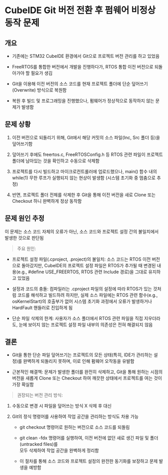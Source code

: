 # CubeIDE Git 버전 전환 후 펌웨어 비정상 동작 문제

## 개요  
- 기존에는 STM32 CubeIDE 환경에서 Git으로 프로젝트 버전 관리를 하고 있었음

- FreeRTOS를 통합한 버전에서 개발을 진행하다가, RTOS 통합 이전 버전으로 되돌아가야 할 필요가 생김

- Git을 이용해 이전 버전의 소스 코드를 현재 프로젝트 폴더에 단순 덮어쓰기(Overwrite) 방식으로 복원함

- 복원 후 빌드 및 프로그래밍을 진행했으나, 펌웨어가 정상적으로 동작하지 않는 문제가 발생함

## 문제 상황
1. 이전 버전으로 되돌리기 위해, Git에서 해당 커밋의 소스 파일(Inc, Src 폴더 등)을 덮어쓰기함

2. 덮어쓰기 후에도 freertos.c, FreeRTOSConfig.h 등 RTOS 관련 파일이 프로젝트 폴더에 남아있는 것을 확인하고 수동으로 삭제함

3. 프로젝트를 다시 빌드하고 마이크로컨트롤러에 업로드했으나, main() 함수 내의 while(1) 무한 루프가 실행되지 않는 현상이 발생함 (시스템 초기화 중 멈춤으로 추정)

4. 반면, 프로젝트 폴더 전체를 삭제한 후 Git을 통해 이전 버전을 새로 Clone 또는 Checkout 하니 완벽하게 정상 동작함


## 문제 원인 추정
이 문제는 소스 코드 자체의 오류가 아닌, 소스 코드와 프로젝트 설정 간의 불일치에서 발생한 것으로 판단됨

> 주요 원인:

- 프로젝트 설정 파일(.cproject, .project)의 불일치: 소스 코드는 RTOS 이전 버전으로 돌아갔지만, CubeIDE의 프로젝트 설정 파일은 RTOS가 추가될 때 변경된 내용(e.g., #define USE_FREERTOS, RTOS 관련 Include 경로)을 그대로 유지하고 있었음

- 설정과 코드의 충돌: 컴파일러는 .cproject 파일의 설정에 따라 RTOS가 있는 것처럼 코드를 해석하고 빌드하려 하지만, 실제 소스 파일에는 RTOS 관련 함수(e.g., osKernelStart)의 호출부가 없어 시스템 초기화 과정에서 오류가 발생하거나 HardFault 핸들러로 진입하게 됨

- 단순 파일 삭제의 한계: 사용자가 소스 폴더에서 RTOS 관련 파일을 직접 지우더라도, 눈에 보이지 않는 프로젝트 설정 파일 내부의 의존성은 전혀 해결되지 않음

## 결론

- Git을 통한 단순 파일 덮어쓰기는 프로젝트의 모든 상태(특히, IDE가 관리하는 설정)를 완벽하게 되돌리지 못하며, 이로 인해 펌웨어 오작동을 유발함


- 근본적인 해결책: 문제가 발생한 폴더를 완전히 삭제하고, Git을 통해 원하는 시점의 버전을 새롭게 Clone 또는 Checkout 하여 깨끗한 상태에서 프로젝트를 여는 것이 가장 확실함

> 권장되는 버전 관리 방식:

1. 수동으로 변경 시 파일을 덮어쓰는 방식 X 삭제 후 대신

2. Git의 정식 명령어를 사용하여 작업 공간을 관리하는 방식도 차용 가능

    - git checkout <commit-hash> 명령어로 원하는 버전으로 소스 코드를 되돌림

    - git clean -fdx 명령어를 실행하여, 이전 버전에 없던 새로 생긴 파일 및 폴더(untracked files)를  
     모두 삭제하여 작업 공간을 완벽하게 정리함

    - 이 절차를 통해 소스 코드와 프로젝트 설정의 완전한 동기화를 보장하고 문제 발생을 예방함    

